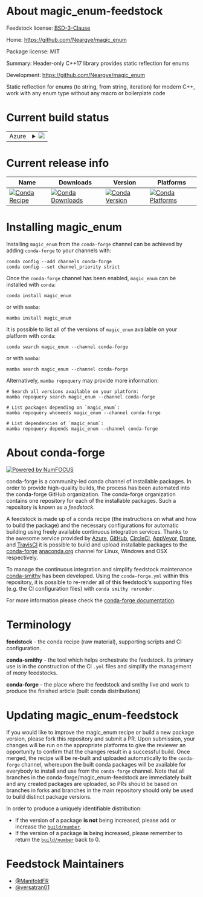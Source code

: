 About magic_enum-feedstock
==========================

Feedstock license: [BSD-3-Clause](https://github.com/conda-forge/magic_enum-feedstock/blob/main/LICENSE.txt)

Home: https://github.com/Neargye/magic_enum

Package license: MIT

Summary: Header-only C++17 library provides static reflection for enums

Development: https://github.com/Neargye/magic_enum

Static reflection for enums (to string, from string, iteration) for modern C++,
work with any enum type without any macro or boilerplate code


Current build status
====================


<table>
    
  <tr>
    <td>Azure</td>
    <td>
      <details>
        <summary>
          <a href="https://dev.azure.com/conda-forge/feedstock-builds/_build/latest?definitionId=19038&branchName=main">
            <img src="https://dev.azure.com/conda-forge/feedstock-builds/_apis/build/status/magic_enum-feedstock?branchName=main">
          </a>
        </summary>
        <table>
          <thead><tr><th>Variant</th><th>Status</th></tr></thead>
          <tbody><tr>
              <td>linux_64</td>
              <td>
                <a href="https://dev.azure.com/conda-forge/feedstock-builds/_build/latest?definitionId=19038&branchName=main">
                  <img src="https://dev.azure.com/conda-forge/feedstock-builds/_apis/build/status/magic_enum-feedstock?branchName=main&jobName=linux&configuration=linux%20linux_64_" alt="variant">
                </a>
              </td>
            </tr><tr>
              <td>linux_aarch64</td>
              <td>
                <a href="https://dev.azure.com/conda-forge/feedstock-builds/_build/latest?definitionId=19038&branchName=main">
                  <img src="https://dev.azure.com/conda-forge/feedstock-builds/_apis/build/status/magic_enum-feedstock?branchName=main&jobName=linux&configuration=linux%20linux_aarch64_" alt="variant">
                </a>
              </td>
            </tr><tr>
              <td>osx_64</td>
              <td>
                <a href="https://dev.azure.com/conda-forge/feedstock-builds/_build/latest?definitionId=19038&branchName=main">
                  <img src="https://dev.azure.com/conda-forge/feedstock-builds/_apis/build/status/magic_enum-feedstock?branchName=main&jobName=osx&configuration=osx%20osx_64_" alt="variant">
                </a>
              </td>
            </tr><tr>
              <td>osx_arm64</td>
              <td>
                <a href="https://dev.azure.com/conda-forge/feedstock-builds/_build/latest?definitionId=19038&branchName=main">
                  <img src="https://dev.azure.com/conda-forge/feedstock-builds/_apis/build/status/magic_enum-feedstock?branchName=main&jobName=osx&configuration=osx%20osx_arm64_" alt="variant">
                </a>
              </td>
            </tr>
          </tbody>
        </table>
      </details>
    </td>
  </tr>
</table>

Current release info
====================

| Name | Downloads | Version | Platforms |
| --- | --- | --- | --- |
| [![Conda Recipe](https://img.shields.io/badge/recipe-magic_enum-green.svg)](https://anaconda.org/conda-forge/magic_enum) | [![Conda Downloads](https://img.shields.io/conda/dn/conda-forge/magic_enum.svg)](https://anaconda.org/conda-forge/magic_enum) | [![Conda Version](https://img.shields.io/conda/vn/conda-forge/magic_enum.svg)](https://anaconda.org/conda-forge/magic_enum) | [![Conda Platforms](https://img.shields.io/conda/pn/conda-forge/magic_enum.svg)](https://anaconda.org/conda-forge/magic_enum) |

Installing magic_enum
=====================

Installing `magic_enum` from the `conda-forge` channel can be achieved by adding `conda-forge` to your channels with:

```
conda config --add channels conda-forge
conda config --set channel_priority strict
```

Once the `conda-forge` channel has been enabled, `magic_enum` can be installed with `conda`:

```
conda install magic_enum
```

or with `mamba`:

```
mamba install magic_enum
```

It is possible to list all of the versions of `magic_enum` available on your platform with `conda`:

```
conda search magic_enum --channel conda-forge
```

or with `mamba`:

```
mamba search magic_enum --channel conda-forge
```

Alternatively, `mamba repoquery` may provide more information:

```
# Search all versions available on your platform:
mamba repoquery search magic_enum --channel conda-forge

# List packages depending on `magic_enum`:
mamba repoquery whoneeds magic_enum --channel conda-forge

# List dependencies of `magic_enum`:
mamba repoquery depends magic_enum --channel conda-forge
```


About conda-forge
=================

[![Powered by
NumFOCUS](https://img.shields.io/badge/powered%20by-NumFOCUS-orange.svg?style=flat&colorA=E1523D&colorB=007D8A)](https://numfocus.org)

conda-forge is a community-led conda channel of installable packages.
In order to provide high-quality builds, the process has been automated into the
conda-forge GitHub organization. The conda-forge organization contains one repository
for each of the installable packages. Such a repository is known as a *feedstock*.

A feedstock is made up of a conda recipe (the instructions on what and how to build
the package) and the necessary configurations for automatic building using freely
available continuous integration services. Thanks to the awesome service provided by
[Azure](https://azure.microsoft.com/en-us/services/devops/), [GitHub](https://github.com/),
[CircleCI](https://circleci.com/), [AppVeyor](https://www.appveyor.com/),
[Drone](https://cloud.drone.io/welcome), and [TravisCI](https://travis-ci.com/)
it is possible to build and upload installable packages to the
[conda-forge](https://anaconda.org/conda-forge) [anaconda.org](https://anaconda.org/)
channel for Linux, Windows and OSX respectively.

To manage the continuous integration and simplify feedstock maintenance
[conda-smithy](https://github.com/conda-forge/conda-smithy) has been developed.
Using the ``conda-forge.yml`` within this repository, it is possible to re-render all of
this feedstock's supporting files (e.g. the CI configuration files) with ``conda smithy rerender``.

For more information please check the [conda-forge documentation](https://conda-forge.org/docs/).

Terminology
===========

**feedstock** - the conda recipe (raw material), supporting scripts and CI configuration.

**conda-smithy** - the tool which helps orchestrate the feedstock.
                   Its primary use is in the construction of the CI ``.yml`` files
                   and simplify the management of *many* feedstocks.

**conda-forge** - the place where the feedstock and smithy live and work to
                  produce the finished article (built conda distributions)


Updating magic_enum-feedstock
=============================

If you would like to improve the magic_enum recipe or build a new
package version, please fork this repository and submit a PR. Upon submission,
your changes will be run on the appropriate platforms to give the reviewer an
opportunity to confirm that the changes result in a successful build. Once
merged, the recipe will be re-built and uploaded automatically to the
`conda-forge` channel, whereupon the built conda packages will be available for
everybody to install and use from the `conda-forge` channel.
Note that all branches in the conda-forge/magic_enum-feedstock are
immediately built and any created packages are uploaded, so PRs should be based
on branches in forks and branches in the main repository should only be used to
build distinct package versions.

In order to produce a uniquely identifiable distribution:
 * If the version of a package **is not** being increased, please add or increase
   the [``build/number``](https://docs.conda.io/projects/conda-build/en/latest/resources/define-metadata.html#build-number-and-string).
 * If the version of a package **is** being increased, please remember to return
   the [``build/number``](https://docs.conda.io/projects/conda-build/en/latest/resources/define-metadata.html#build-number-and-string)
   back to 0.

Feedstock Maintainers
=====================

* [@ManifoldFR](https://github.com/ManifoldFR/)
* [@versatran01](https://github.com/versatran01/)

